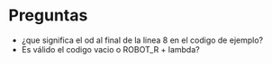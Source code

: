 # Preguntas

+ ¿que significa el od al final de la linea 8 en el codigo de ejemplo?
+ Es válido el codigo vacio o ROBOT_R + lambda?

